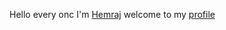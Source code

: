 Hello every onc
I'm [Hemraj](https://instagram.com/hemraj_Pro)
welcome to my [profile](Github.com/Hemrajpro)
